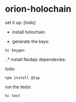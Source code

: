 # orion-holochain

set it up:
[todo]

  * install holochain:

  * generate the keys:
```
hc keygen
```

..* install Nodejs dependecies:

todo:
```
npm install @tap
```



run the tests:

```
hc test
```